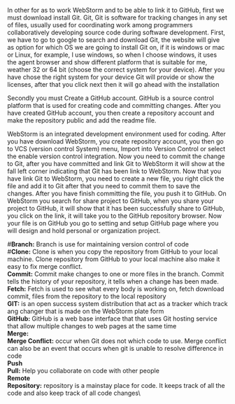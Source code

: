 <p>In other for as to work WebStorm and to be able to link it to GitHub, first we must download install Git. Git, Git is software for tracking changes in any set of files, usually used for coordinating work among programmers collaboratively developing source code during software development. First, we have to go to google to search and download Git, the website will give as option for which OS we are going to install Git on, if it is windows or mac or Linux, for example, I use windows, so when I choose windows, it uses the agent browser and show different platform that is suitable for me, weather 32 or 64 bit (choose the correct system for your device). After you have chose the right system for your device Git will provide or show the licenses, after that you click next then it will go ahead with the installation<p>
     Secondly you must Create a GitHub account. GitHub is a source control platform that is used for creating code and committing changes. After you have created GitHub account, you then create a repository account and make the repository public and add the readme file.<p>
    WebStorm is an integrated development environment used for coding. After you have download WebStorm, you create repository account, you then go to VCS (version control System) menu, Import into Version Control or select the enable version control integration. Now you need to commit the change to Git, after you have committed and link Git to WebStorm it will show at the fall left corner indicating that Git has been link to WebStorm. Now that you have link Git to WebStorm, you need to create a new file, you right click the file and add it to Git after that you need to commit them to save the changes. After you have finish committing the file, you push it to GitHub. On WebStorm you search for share project to GitHub, when you share your project to GitHub, it will show that it has been successfully share to GitHub, you click on the link, it will take you to the GitHub repository browser. Now your file is on GitHub you go to setting and setup GitHub page where you will design and hold personal or organization project.
















#**Branch:** Branch is use for maintaining version control of code\
#**Clone:** Clone is when you copy the repository from GitHub to your local machine. Clone repository from GitHub to your local machine also make it easy to fix merge conflict.\
**Commit:** Commit make changes to one or more files in the branch. Commit tells the history of your repository, it tells when a change has been made.\
**Fetch:** Fetch is used to see what every body is working on, fetch download commit, files from the repository to the local repository\
**GIT:** is an open success system distribution that act as a tracker which track ang changer that is made on the WebStorm plate form\
**GitHub:** GitHub is a web base interface that that uses Git hosting service that allow multiple changes to web pages at the same time\
**Merge:**\
**Merge Conflict:** occur when Git does not which code to use. Merge conflict can also be an event that occurs when git is unable to resolve difference in code\
**Push**\
**Pull:**  Help you collaborate on code with other people\
**Remote**\
**Repository:** repository is a mainstay place for code. It keeps track of all the code and also keep track of all code changes\

